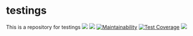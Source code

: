 # testings
This is a repository for testings
[![](https://jitpack.io/v/CST-Group/cst-desktop)](https://jitpack.io/v/CST-Group/cst-desktop)
![](https://github.com/CST-Group/cst-utils/actions/workflows/java-ci.yml/badge.svg)
[![Maintainability](https://api.codeclimate.com/v1/badges/d235a7ebd7e2fb36554c/maintainability)](https://codeclimate.com/github/CST-Group/cst-utils/maintainability)
[![Test Coverage](https://api.codeclimate.com/v1/badges/d235a7ebd7e2fb36554c/test_coverage)](https://codeclimate.com/github/CST-Group/cst-utils/test_coverage)
[![](https://jitpack.io/v/CST-Group/cst-desktop.svg)](https://jitpack.io/#CST-Group/cst-desktop)
